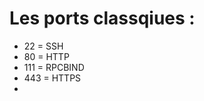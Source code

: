 # Les ports classqiues :
 * 22   =   SSH
 * 80   =   HTTP
 * 111  =   RPCBIND
 * 443  =   HTTPS   
 * 
